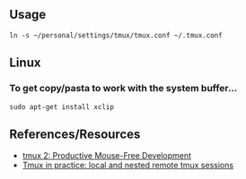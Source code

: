 ## Usage
```
ln -s ~/personal/settings/tmux/tmux.conf ~/.tmux.conf
```

## Linux
### To get copy/pasta to work with the system buffer...
```
sudo apt-get install xclip
```

## References/Resources
* [tmux 2: Productive Mouse-Free Development](https://pragprog.com/book/bhtmux2/tmux-2)
* [Tmux in practice: local and nested remote tmux sessions](https://www.freecodecamp.org/news/tmux-in-practice-local-and-nested-remote-tmux-sessions-4f7ba5db8795/)

